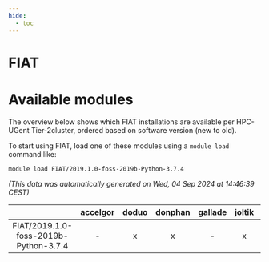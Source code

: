 ```yaml
---
hide:
  - toc
---
```


FIAT
====

# Available modules


The overview below shows which FIAT installations are available per HPC-UGent Tier-2cluster, ordered based on software version (new to old).

To start using FIAT, load one of these modules using a `module load` command like:

```shell
module load FIAT/2019.1.0-foss-2019b-Python-3.7.4
```

*(This data was automatically generated on Wed, 04 Sep 2024 at 14:46:39 CEST)*  

| |accelgor|doduo|donphan|gallade|joltik|shinx|skitty|
| :---: | :---: | :---: | :---: | :---: | :---: | :---: | :---: |
|FIAT/2019.1.0-foss-2019b-Python-3.7.4|-|x|x|-|x|-|x|
